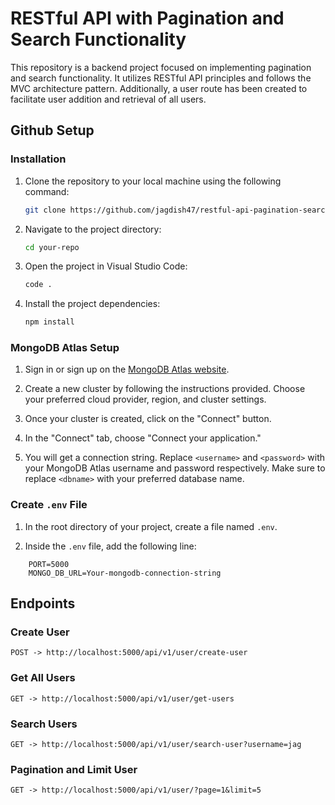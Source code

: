 # RESTful API with Pagination and Search Functionality

This repository is a backend project focused on implementing pagination and search functionality. It utilizes RESTful API principles and follows the MVC architecture pattern. Additionally, a user route has been created to facilitate user addition and retrieval of all users.

## Github Setup

### Installation

1. Clone the repository to your local machine using the following command:

   ```bash
   git clone https://github.com/jagdish47/restful-api-pagination-search.git
   ```

2. Navigate to the project directory:

   ```bash
   cd your-repo
   ```

3. Open the project in Visual Studio Code:

   ```bash
   code .
   ```

4. Install the project dependencies:

   ```bash
   npm install
   ```

### MongoDB Atlas Setup

1. Sign in or sign up on the [MongoDB Atlas website](https://www.mongodb.com/cloud/atlas).

2. Create a new cluster by following the instructions provided. Choose your preferred cloud provider, region, and cluster settings.

3. Once your cluster is created, click on the "Connect" button.

4. In the "Connect" tab, choose "Connect your application."

5. You will get a connection string. Replace `<username>` and `<password>` with your MongoDB Atlas username and password respectively. Make sure to replace `<dbname>` with your preferred database name.

### Create `.env` File

1. In the root directory of your project, create a file named `.env`.

2. Inside the `.env` file, add the following line:

```
    PORT=5000
    MONGO_DB_URL=Your-mongodb-connection-string
```

## Endpoints

### Create User

```
POST -> http://localhost:5000/api/v1/user/create-user
```

### Get All Users

```
GET -> http://localhost:5000/api/v1/user/get-users
```

### Search Users

```
GET -> http://localhost:5000/api/v1/user/search-user?username=jag
```

### Pagination and Limit User

```
GET -> http://localhost:5000/api/v1/user/?page=1&limit=5
```
